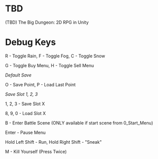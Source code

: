 # TBD
(TBD) The Big Dungeon: 2D RPG in Unity

# Debug Keys
R - Toggle Rain, F - Toggle Fog, C - Toggle Snow

G - Toggle Buy Menu, H - Toggle Sell Menu

*Default Save*

O - Save Point, P - Load Last Point

*Save Slot 1, 2, 3*

1, 2, 3 - Save Slot X

8, 9, 0 - Load Slot X

B - Enter Battle Scene (ONLY available if start scene from 0_Start_Menu)

Enter - Pause Menu

Hold Left Shift - Run, Hold Right Shift - "Sneak"

M - Kill Yourself (Press Twice)
